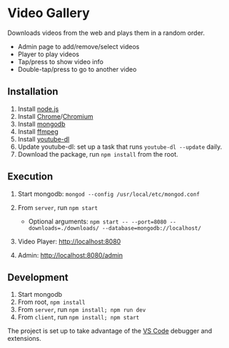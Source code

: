 # Video Gallery

Downloads videos from the web and plays them in a random order.

* Admin page to add/remove/select videos
* Player to play videos
* Tap/press to show video info
* Double-tap/press to go to another video

## Installation

1. Install [node.js](https://nodejs.org)
2. Install [Chrome](https://www.google.com/chrome/)/[Chromium](https://chromium.woolyss.com)
3. Install [mongodb](https://www.mongodb.com)
4. Install [ffmpeg](http://ffmpeg.org)
5. Install [youtube-dl](http://rg3.github.io/youtube-dl/)
6. Update youtube-dl: set up a task that runs `youtube-dl --update` daily.
7. Download the package, run `npm install` from the root.

## Execution

1. Start mongodb: `mongod --config /usr/local/etc/mongod.conf`
2. From `server`, run `npm start`

   * Optional arguments: `npm start -- --port=8080 --downloads=./downloads/ --database=mongodb://localhost/`
3. Video Player: [http://localhost:8080](http://localhost:8080)
4. Admin: [http://localhost:8080/admin](http://localhost:8080/admin)

## Development

1. Start mongodb
2. From root, `npm install`
3. From `server`, run `npm install; npm run dev`
4. From `client`, run `npm install; npm start`

The project is set up to take advantage of the [VS Code](https://code.visualstudio.com) debugger and extensions.
